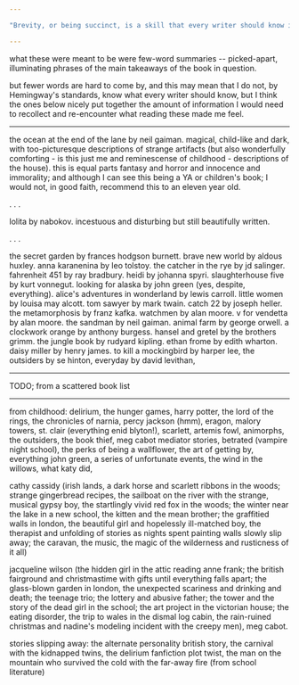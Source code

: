```yaml
---

"Brevity, or being succinct, is a skill that every writer should know is really important. Too many words should not be used." - Hemingway

---
```


what these were meant to be were few-word summaries -- picked-apart, illuminating phrases of the main takeaways of the book in question.  
  
but fewer words are hard to come by, and this may mean that I do not, by Hemingway's standards, know what every writer should know, but I think the ones below nicely put together the amount of information I would need to recollect and re-encounter what reading these made me feel.

---

the ocean at the end of the lane by neil gaiman. magical, child-like and dark, with too-picturesque descriptions of strange artifacts (but also wonderfully comforting - is this just me and reminescense of childhood - descriptions of the house). this is equal parts fantasy and horror and innocence and immorality; and although I can see this being a YA or children's book; I would not, in good faith, recommend this to an eleven year old.   

. 
. 
. 

lolita by nabokov. incestuous and disturbing but still beautifully written.  

. 
. 
. 

the secret garden by frances hodgson burnett. brave new world by aldous huxley. anna karanenina by leo tolstoy. the catcher in the rye by jd salinger. fahrenheit 451 by ray bradbury. heidi by johanna spyri. slaughterhouse five by kurt vonnegut. looking for alaska by john green (yes, despite, everything). alice's adventures in wonderland by lewis carroll. little women by louisa may alcott. tom sawyer by mark twain. catch 22 by joseph heller. the metamorphosis by franz kafka. watchmen by alan moore. v for vendetta by alan moore. the sandman by neil gaiman. animal farm by george orwell. a clockwork orange by anthony burgess. hansel and gretel by the brothers grimm. the jungle book by rudyard kipling. ethan frome by edith wharton. daisy miller by henry james. to kill a mockingbird by harper lee, the outsiders by se hinton, everyday by david levithan, 

---

TODO; from a scattered book list  

---


from childhood: delirium, the hunger games, harry potter, the lord of the rings, the chronicles of narnia, percy jackson (hmm), eragon, malory towers, st. clair (everything enid blyton!), scarlett, artemis fowl, animorphs, the outsiders, the book thief, meg cabot mediator stories, betrated (vampire night school), the perks of being a wallflower, the art of getting by, everything john green, a series of unfortunate events, the wind in the willows, what katy did, 
  
cathy cassidy (irish lands, a dark horse and scarlett ribbons in the woods; strange gingerbread recipes, the sailboat on the river with the strange, musical gypsy boy, the startlingly vivid red fox in the woods; the winter near the lake in a new school, the kitten and the mean brother; the graffitied walls in london, the beautiful girl and hopelessly ill-matched boy, the therapist and unfolding of stories as nights spent painting walls slowly slip away; the caravan, the music, the magic of the wilderness and rusticness of it all)  
  
jacqueline wilson (the hidden girl in the attic reading anne frank; the british fairground and christmastime with gifts until everything falls apart; the glass-blown garden in london, the unexpected scariness and drinking and death; the teenage trio; the lottery and abusive father; the tower and the story of the dead girl in the school; the art project in the victorian house; the eating disorder, the trip to wales in the dismal log cabin, the rain-ruined christmas and nadine's modeling incident with the creepy men), meg cabot.

stories slipping away: the alternate personality british story, the carnival with the kidnapped twins, the delirium fanfiction plot twist, the man on the mountain who survived the cold with the far-away fire (from school literature)  


